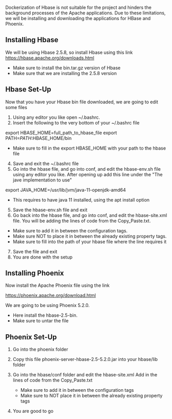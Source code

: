 Dockerization of Hbase is not suitable for the project and hinders the background
processes of the Apache applications. Due to these limitations, we will be installing and
downloading the applications for HBase and Phoenix.

**Installing Hbase**
-----------------------
We will be using Hbase 2.5.8, so install Hbase using this link
https://hbase.apache.org/downloads.html
  - Make sure to install the bin.tar.gz version of Hbase
  - Make sure that we are installing the 2.5.8 version

**Hbase Set-Up**
-------------------------
Now that you have your Hbase bin file downloaded, we are going to edit some files

1) Using any editor you like open ~/.bashrc.
2) Insert the following to the very bottom of your ~/.bashrc file

export HBASE_HOME=full_path_to_hbase_file
export PATH=$PATH:$HBASE_HOME/bin

  - Make sure to fill in the export HBASE_HOME with your path to the hbase file


4) Save and exit the ~/.bashrc file
5) Go into the hbase file, and go into conf, and edit the hbase-env.sh file using any
   editor you like. After opening up add this line under the "The jave implementation to use"

export JAVA_HOME=/usr/lib/jvm/java-11-openjdk-amd64
  - This requires to have java 11 installed, using the apt install option

5) Save the hbase-env.sh file and exit
6) Go back into the hbase file, and go into conf, and edit the hbase-site.xml file.
   You will be adding the lines of code from the Copy_Paste.txt.

  - Make sure to add it in between the configuration tags.
  - Make sure NOT to place it in between the already existing property tags.
  - Make sure to fill into the path of your hbase file where the line requires it

7) Save the file and exit
8) You are done with the setup

**Installing Phoenix**
------------------------
Now install the Apache Phoenix file using the link

https://phoenix.apache.org/download.html

We are going to be using Phoenix 5.2.0. 
  - Here install the hbase-2.5-bin. 
  - Make sure to untar the file


**Phoenix Set-Up**
--------------------------
1) Go into the phoenix folder
2) Copy this file phoenix-server-hbase-2.5-5.2.0.jar into your
   hbase/lib folder
3) Go into the hbase/conf folder and edit the hbase-site.xml
   Add in the lines of code from the Copy_Paste.txt

   - Make sure to add it in between the configuration tags
   - Make sure to NOT place it in between the already existing property tags

4) You are good to go
